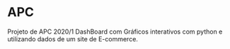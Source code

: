 # APC
Projeto de APC 2020/1
DashBoard com Gráficos interativos com python e utilizando dados de um site de E-commerce.
